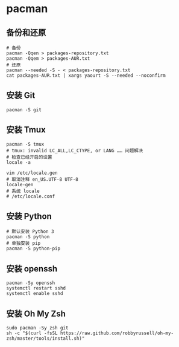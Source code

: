 # pacman

## 备份和还原

```shell
# 备份
pacman -Qqen > packages-repository.txt
pacman -Qqem > packages-AUR.txt
# 还原
pacman --needed -S - < packages-repository.txt 
cat packages-AUR.txt | xargs yaourt -S --needed --noconfirm
```

## 安装 Git

```shell
pacman -S git
```

## 安装 Tmux

```shell
pacman -S tmux
# tmux: invalid LC_ALL,LC_CTYPE, or LANG …… 问题解决
# 检查已经开启的设置
locale -a

vim /etc/locale.gen
# 取消注释 en_US.UTF-8 UTF-8
locale-gen
# 系统 locale
# /etc/locale.conf
```

## 安装 Python

```shell
# 默认安装 Python 3
pacman -S python
# 单独安装 pip
pacman -S python-pip
```

## 安装 openssh

```shell
pacman -Sy openssh
systemctl restart sshd
systemctl enable sshd
```

## 安装 Oh My Zsh

```shell
sudo pacman -Sy zsh git
sh -c "$(curl -fsSL https://raw.github.com/robbyrussell/oh-my-zsh/master/tools/install.sh)"
```